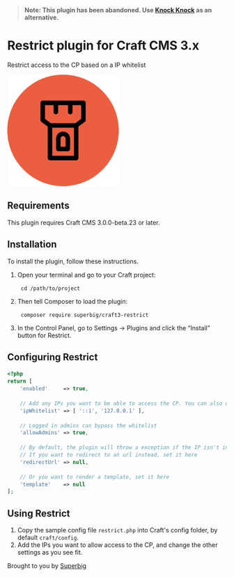 >**Note: This plugin has been abandoned. Use [Knock Knock](https://github.com/verbb/knock-knock) as an alternative.**

# Restrict plugin for Craft CMS 3.x

Restrict access to the CP based on a IP whitelist

![Screenshot](resources/img/plugin-logo.png)

## Requirements

This plugin requires Craft CMS 3.0.0-beta.23 or later.

## Installation

To install the plugin, follow these instructions.

1. Open your terminal and go to your Craft project:

        cd /path/to/project

2. Then tell Composer to load the plugin:

        composer require superbig/craft3-restrict

3. In the Control Panel, go to Settings → Plugins and click the “Install” button for Restrict.

## Configuring Restrict

```php
<?php
return [
    'enabled'     => true,

    // Add any IPs you want to be able to access the CP. You can also use CIDR notation such as 192.168.0.0/24
    'ipWhitelist' => [ '::1', '127.0.0.1' ],

    // Logged in admins can bypass the whitelist
    'allowAdmins' => true,

    // By default, the plugin will throw a exception if the IP isn't in the whitelist
    // If you want to redirect to an url instead, set it here
    'redirectUrl' => null,

    // Or you want to render a template, set it here
    'template'    => null
];
```

## Using Restrict

1. Copy the sample config file `restrict.php` into Craft's config folder, by default `craft/config`.
2. Add the IPs you want to allow access to the CP, and change the other settings as you see fit.

Brought to you by [Superbig](https://superbig.co)
